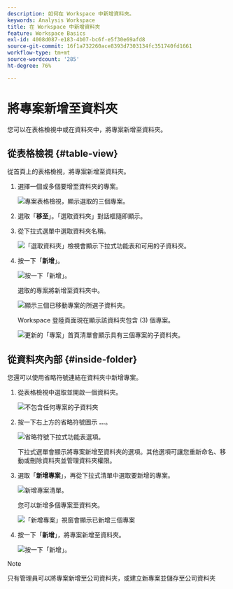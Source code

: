 ```yaml
---
description: 如何在 Workspace 中新增資料夾。
keywords: Analysis Workspace
title: 在 Workspace 中新增資料夾
feature: Workspace Basics
exl-id: 4008d087-e183-4b07-bc6f-e5f30e69afd8
source-git-commit: 16f1a732260ace8393d7303134fc351740fd1661
workflow-type: tm+mt
source-wordcount: '285'
ht-degree: 76%

---
```


# 將專案新增至資料夾

您可以在表格檢視中或在資料夾中，將專案新增至資料夾。

## 從表格檢視 {#table-view}

從首頁上的表格檢視，將專案新增至資料夾。

1. 選擇一個或多個要增至資料夾的專案。

   ![專案表格檢視，顯示選取的三個專案。](/help/analysis-workspace/build-workspace-project/assets/move-tv-selected.png)

1. 選取「**移至**」。「選取資料夾」對話框隨即顯示。

1. 從下拉式選單中選取資料夾名稱。

   ![「選取資料夾」檢視會顯示下拉式功能表和可用的子資料夾。](/help/analysis-workspace/build-workspace-project/assets/move-select-folder.png)

1. 按一下「**新增**」。

   ![按一下「新增」。](/help/analysis-workspace/build-workspace-project/assets/move-add.png)

   選取的專案將新增至資料夾中。

   ![顯示三個已移動專案的所選子資料夾。](/help/analysis-workspace/build-workspace-project/assets/move-projects-added.png)

   Workspace 登陸頁面現在顯示該資料夾包含 (3) 個專案。

   ![更新的「專案」首頁清單會顯示具有三個專案的子資料夾。](/help/analysis-workspace/build-workspace-project/assets/move-folders-updated.png)

## 從資料夾內部 {#inside-folder}

您還可以使用省略符號連結在資料夾中新增專案。

1. 從表格檢視中選取並開啟一個資料夾。

   ![不包含任何專案的子資料夾](/help/analysis-workspace/build-workspace-project/assets/move-open-folder.png)

1. 按一下右上方的省略符號圖示 **...**。

   ![省略符號下拉式功能表選項。](/help/analysis-workspace/build-workspace-project/assets/add-projects-elipsis.png)

   下拉式選單會顯示將專案新增至資料夾的選項。其他選項可讓您重新命名、移動或刪除資料夾並管理資料夾權限。

1. 選取「**新增專案**」，再從下拉式清單中選取要新增的專案。

   ![新增專案清單。](/help/analysis-workspace/build-workspace-project/assets/select-add-projects.png)

   您可以新增多個專案至資料夾。

   ![「新增專案」視窗會顯示已新增三個專案](/help/analysis-workspace/build-workspace-project/assets/move-add-multiple-projects.png)

1. 按一下「**新增**」，將專案新增至資料夾。

   ![按一下「新增」。](/help/analysis-workspace/build-workspace-project/assets/move-added-items.png)


>[!NOTE]
>
>只有管理員可以將專案新增至公司資料夾，或建立新專案並儲存至公司資料夾

